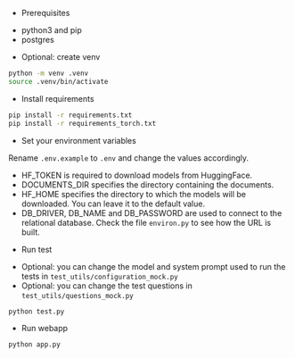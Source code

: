 * Prerequisites

- python3 and pip
- postgres

* Optional: create venv

```sh
python -m venv .venv
source .venv/bin/activate
```

* Install requirements

```sh
pip install -r requirements.txt
pip install -r requirements_torch.txt
```

* Set your environment variables

Rename `.env.example` to `.env` and change the values accordingly.
- HF_TOKEN is required to download models from HuggingFace.
- DOCUMENTS_DIR specifies the directory containing the documents.
- HF_HOME specifies the directory to which the models will be downloaded. You can leave it to the default value.
- DB_DRIVER, DB_NAME and DB_PASSWORD are used to connect to the relational database. Check the file `environ.py` to see how the URL is built.

* Run test

- Optional: you can change the model and system prompt used to run the tests in `test_utils/configuration_mock.py`
- Optional: you can change the test questions in `test_utils/questions_mock.py`

```sh
python test.py
```

* Run webapp

```sh
python app.py
```